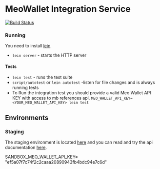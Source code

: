 # MeoWallet Integration Service

[![Build Status](https://semaphoreci.com/api/v1/projects/287e777d-687f-4770-a040-a66a7104110f/812449/shields_badge.svg)](https://semaphoreci.com/rupeal/meowallet-integration)

### Running

You need to install [lein](http://leiningen.org/)

* `lein server` - starts the HTTP server

#### Tests

* `lein test` - runs the test suite
* `script/autotest` or `lein autotest` -listen for file changes and is always running tests
* To Run the integration test you should provide a valid Meo Wallet API KEY with access to mb references api.
  `MEO_WALLET_API_KEY=<YOUR_MEO_WALLET_API_KEY> lein test`


## Environments

### Staging

The staging environment is located [here](http://meo-wallet-integration-staging.herokuapp.com/) and you can read and try the api documentation [here](http://meo-wallet-integration-staging.herokuapp.com/api-docs/).

SANDBOX_MEO_WALLET_API_KEY= "ef5a07f7c74f2c2caaa20890943fb4bdc94e7c6d"
